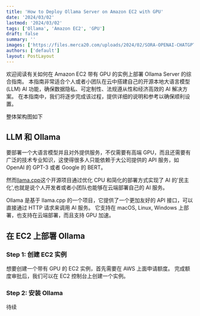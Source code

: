 ```yaml
---
title: 'How to Deploy Ollama Server on Amazon EC2 with GPU'
date: '2024/03/02'
lastmod: '2024/03/02'
tags: ['Ollama', 'Amazon EC2', 'GPU']
draft: false
summary: ''
images: ['https://files.merca20.com/uploads/2024/02/SORA-OPENAI-CHATGPT-VIDEO.jpg']
authors: ['default']
layout: PostLayout
---
```


欢迎阅读有关如何在 Amazon EC2 带有 GPU 的实例上部署 Ollama Server 的综合指南。
本指南非常适合个人或者小团队在云中搭建自己的开源本地大语言模型 (LLM) AI 功能，确保数据隐私、可定制性、法规遵从性和经济高效的 AI 解决方案。
在本指南中，我们将逐步完成该过程，提供详细的说明和参考以确保顺利设置。

整体架构图如下

## LLM 和 Ollama

要部署一个大语言模型并且对外提供服务，不仅需要有高端 GPU，而且还需要有广泛的技术专业知识，这使得很多人只能依赖于大公司提供的 API 服务，如 OpenAI 的 GPT-3 或者 Google 的 BERT。

然而[llama.cpp](https://github.com/ggerganov/llama.cpp)这个开源项目通过优化 CPU 和简化的部署方式实现了 AI 的'民主化',也就是说个人开发者或者小团队也能够在云端部署自己的 AI 服务。

Ollama 是基于 llama.cpp 的一个项目，它提供了一个更加友好的 API 接口，可以直接通过 HTTP 请求来调用 AI 服务。
它支持在 macOS, Linux, Windows 上部署，也支持在云端部署，而且支持 GPU 加速。

## 在 EC2 上部署 Ollama

### Step 1: 创建 EC2 实例

想要创建一个带有 GPU 的 EC2 实例，首先需要在 AWS 上面申请额度。
完成额度审批后，我们可以在 EC2 控制台上创建一个实例。

### Step 2: 安装 Ollama

待续
